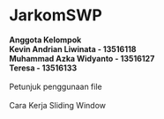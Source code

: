 # JarkomSWP
<b>Anggota Kelompok<br>
Kevin Andrian Liwinata - 13516118<br>
Muhammad Azka Widyanto - 13516127<br>
Teresa                 - 13516133<br>
</b><br>
Petunjuk penggunaan file<br><br>
Cara Kerja Sliding Window



